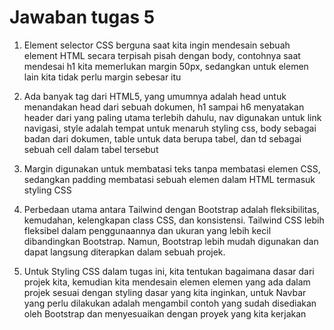 # Jawaban tugas 5

1. Element selector CSS berguna saat kita ingin mendesain sebuah element HTML secara terpisah pisah dengan body, contohnya saat mendesai h1 kita memerlukan margin 50px, sedangkan untuk elemen lain kita tidak perlu margin sebesar itu

2. Ada banyak tag dari HTML5, yang umumnya adalah head untuk menandakan head dari sebuah dokumen, h1 sampai h6 menyatakan header dari yang paling utama terlebih dahulu, nav digunakan untuk link navigasi, style adalah tempat untuk menaruh styling css, body sebagai badan dari dokumen, table untuk data berupa tabel, dan td sebagai sebuah cell dalam tabel tersebut

3. Margin digunakan untuk membatasi teks tanpa membatasi elemen CSS, sedangkan padding membatasi sebuah elemen dalam HTML termasuk styling CSS

4. Perbedaan utama antara Tailwind dengan Bootstrap adalah fleksibilitas, kemudahan, kelengkapan class CSS, dan konsistensi. Tailwind CSS lebih fleksibel dalam penggunaannya dan ukuran yang lebih kecil dibandingkan Bootstrap. Namun, Bootstrap lebih mudah digunakan dan dapat langsung diterapkan dalam sebuah projek.

5. Untuk Styling CSS dalam tugas ini, kita tentukan bagaimana dasar dari projek kita, kemudian kita mendesain elemen elemen yang ada dalam projek sesuai dengan styling dasar yang kita inginkan, untuk Navbar yang perlu dilakukan adalah mengambil contoh yang sudah disediakan oleh Bootstrap dan menyesuaikan dengan proyek yang kita kerjakan


